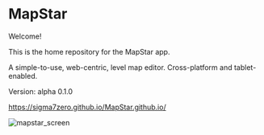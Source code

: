 # MapStar
Welcome! 
 
This is the home repository for the MapStar app.
 
A simple-to-use, web-centric,  level map editor.
Cross-platform and tablet-enabled.
 
Version: alpha 0.1.0
 
https://sigma7zero.github.io/MapStar.github.io/

![mapstar_screen](https://github.com/user-attachments/assets/a5d89384-6c9f-4397-964c-653be7885573)
